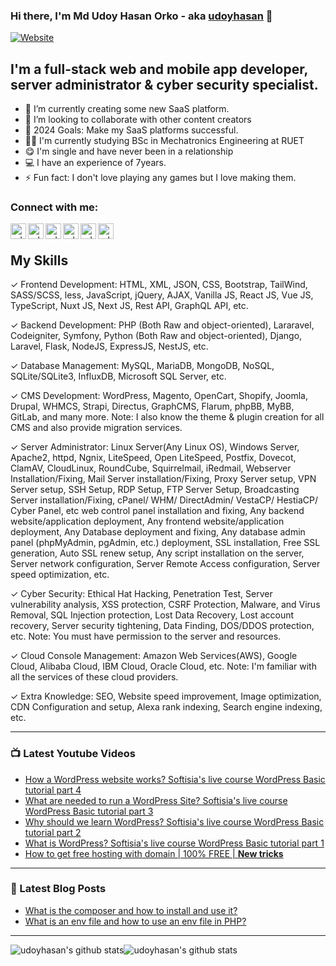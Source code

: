 ### Hi there, I'm Md Udoy Hasan Orko - aka [udoyhasan][website] 👋

[![Website](https://img.shields.io/website?label=udoyhasan.com&style=for-the-badge&url=https%3A%2F%2Fudoyhasan.com)](https://udoyhasan.com)
<!-- [![Twitter Follow](https://img.shields.io/twitter/follow/udoyhasanorko?color=1DA1F2&logo=twitter&style=for-the-badge)](https://twitter.com/intent/follow?original_referer=https%3A%2F%2Fgithub.com%2Fudoyhasan&screen_name=udoyhasanorko) -->

## I'm a full-stack web and mobile app developer, server administrator & cyber security specialist.

- 🌱 I’m currently creating some new SaaS platform.
- 👯 I’m looking to collaborate with other content creators
- 🥅 2024 Goals: Make my SaaS platforms successful.
- 👨‍🎓 I'm currently studying BSc in Mechatronics Engineering at RUET
- 😋 I'm single and have never been in a relationship
- ‍💻 I have an experience of 7years.
- ⚡ Fun fact: I don't love playing any games but I love making them.

### Connect with me:

[<img align="left" alt="udoyhasan.com" height="25px" src="https://raw.githubusercontent.com/udoyhasan/udoyhasan/main/social/web.png" />][website]
[<img align="left" alt="udoyhasan | Facebook" height="25px" src="https://raw.githubusercontent.com/udoyhasan/udoyhasan/main/social/facebook.png" />][facebook]
[<img align="left" alt="udoyhasan | YouTube" height="25px" src="https://raw.githubusercontent.com/udoyhasan/udoyhasan/main/social/youtube.png" />][youtube]
[<img align="left" alt="udoyhasan | Twitter" height="25px" src="https://raw.githubusercontent.com/udoyhasan/udoyhasan/main/social/twitter.png" />][twitter]
[<img align="left" alt="udoyhasan | LinkedIn" height="25px" src="https://raw.githubusercontent.com/udoyhasan/udoyhasan/main/social/linkedin.png" />][linkedin]
[<img align="left" alt="udoyhasan | Instagram" height="25px" src="https://raw.githubusercontent.com/udoyhasan/udoyhasan/main/social/instagram.png" />][instagram]

<br />

## My Skills
✓ Frontend Development:
HTML, XML, JSON, CSS, Bootstrap, TailWind, SASS/SCSS, less, JavaScript, jQuery, AJAX, Vanilla JS, React JS, Vue JS, TypeScript, Nuxt JS, Next JS, Rest API, GraphQL API, etc.

✓ Backend Development:
PHP (Both Raw and object-oriented), Lararavel, Codeigniter, Symfony, Python (Both Raw and object-oriented), Django, Laravel, Flask, NodeJS, ExpressJS, NestJS, etc.

✓ Database Management:
MySQL, MariaDB, MongoDB, NoSQL, SQLite/SQLite3, InfluxDB, Microsoft SQL Server, etc.

✓ CMS Development:
WordPress, Magento, OpenCart, Shopify, Joomla, Drupal, WHMCS, Strapi, Directus, GraphCMS, Flarum, phpBB, MyBB, GitLab, and many more.
Note: I also know the theme & plugin creation for all CMS and also provide migration services.

✓ Server Administrator:
Linux Server(Any Linux OS), Windows Server, Apache2, httpd, Ngnix, LiteSpeed, Open LiteSpeed, Postfix, Dovecot, ClamAV, CloudLinux, RoundCube, Squirrelmail, iRedmail, Webserver Installation/Fixing, Mail Server installation/Fixing, Proxy Server setup, VPN Server setup, SSH Setup, RDP Setup, FTP Server Setup, Broadcasting Server installation/Fixing, cPanel/ WHM/ DirectAdmin/ VestaCP/ HestiaCP/ Cyber Panel, etc web control panel installation and fixing, Any backend website/application deployment, Any frontend website/application deployment, Any Database deployment and fixing, Any database admin panel (phpMyAdmin, pgAdmin, etc.) deployment, SSL installation, Free SSL generation, Auto SSL renew setup, Any script installation on the server, Server network configuration, Server Remote Access configuration, Server speed optimization, etc.

✓ Cyber Security:
Ethical Hat Hacking, Penetration Test, Server vulnerability analysis, XSS protection, CSRF Protection, Malware, and Virus Removal, SQL Injection protection, Lost Data Recovery, Lost account recovery, Server security tightening, Data Finding, DOS/DDOS protection, etc.
Note: You must have permission to the server and resources.

✓ Cloud Console Management:
Amazon Web Services(AWS), Google Cloud, Alibaba Cloud, IBM Cloud, Oracle Cloud, etc.
Note: I'm familiar with all the services of these cloud providers.

✓ Extra Knowledge:
SEO, Website speed improvement, Image optimization, CDN Configuration and setup, Alexa rank indexing, Search engine indexing, etc.


<!-- ### Languages and Tools: -->

<!-- [<img align="left" alt="HTML5" height="30px" src="https://raw.githubusercontent.com/udoyhasan/udoyhasan/main/icons/html.png" />][null-link]
[<img align="left" alt="Mark Down" height="30px" src="https://raw.githubusercontent.com/udoyhasan/udoyhasan/main/icons/md.png" />][null-link]
[<img align="left" alt="CSS3" height="30px" src="https://raw.githubusercontent.com/udoyhasan/udoyhasan/main/icons/css.png" />][null-link]
[<img align="left" alt="Sass" height="30px" src="https://raw.githubusercontent.com/udoyhasan/udoyhasan/main/icons/sass.png" />][null-link]
[<img align="left" alt="Less" height="30px" src="https://raw.githubusercontent.com/udoyhasan/udoyhasan/main/icons/less.png" />][null-link]
[<img align="left" alt="Bootstrap" height="30px" src="https://raw.githubusercontent.com/udoyhasan/udoyhasan/main/icons/bootstrap.png" />][null-link]
[<img align="left" alt="JavaScript" height="30px" src="https://raw.githubusercontent.com/udoyhasan/udoyhasan/main/icons/js.png" />][null-link]
[<img align="left" alt="jquery" height="30px" src="https://raw.githubusercontent.com/udoyhasan/udoyhasan/main/icons/jquery.png" />][null-link]
[<img align="left" alt="JSON" height="30px" src="https://raw.githubusercontent.com/udoyhasan/udoyhasan/main/icons/json.png" />][null-link]
[<img align="left" alt="MySQL" height="30px" src="https://raw.githubusercontent.com/udoyhasan/udoyhasan/main/icons/mysql.png" />][null-link]
[<img align="left" alt="MariaDB" height="30px" src="https://raw.githubusercontent.com/udoyhasan/udoyhasan/main/icons/mariadb.png" />][null-link]
[<img align="left" alt="Postgresql " height="30px" src="https://raw.githubusercontent.com/udoyhasan/udoyhasan/main/icons/pgsql.png" />][null-link]
[<img align="left" alt="MongoDB" height="30px" src="https://raw.githubusercontent.com/udoyhasan/udoyhasan/main/icons/mongodb.png" />][null-link]
[<img align="left" alt="Sql lite" height="30px" src="https://raw.githubusercontent.com/udoyhasan/udoyhasan/main/icons/sqllite.png" />][null-link]
[<img align="left" alt="PHP" height="30px" src="https://raw.githubusercontent.com/udoyhasan/udoyhasan/main/icons/php.png" />][null-link]
[<img align="left" alt="WordPress" height="30px" src="https://raw.githubusercontent.com/udoyhasan/udoyhasan/main/icons/wp.png" />][null-link]
[<img align="left" alt="laravel" height="30px" src="https://raw.githubusercontent.com/udoyhasan/udoyhasan/main/icons/laravel.png" />][null-link]
[<img align="left" alt="Python" height="30px" src="https://raw.githubusercontent.com/udoyhasan/udoyhasan/main/icons/py.png" />][null-link]
[<img align="left" alt="Django" height="30px" src="https://raw.githubusercontent.com/udoyhasan/udoyhasan/main/icons/django.png" />][null-link]
[<img align="left" alt="C Programming" height="30px" src="https://raw.githubusercontent.com/udoyhasan/udoyhasan/main/icons/c-lang.png" />][null-link]
[<img align="left" alt="Koylin" height="30px" src="https://raw.githubusercontent.com/udoyhasan/udoyhasan/main/icons/kotlin.png" />][null-link]
[<img align="left" alt="Android Studio" height="30px" src="https://raw.githubusercontent.com/udoyhasan/udoyhasan/main/icons/androidstudio.png" />][null-link]
[<img align="left" alt="Windows" height="30px" src="https://raw.githubusercontent.com/udoyhasan/udoyhasan/main/icons/windows.png" />][null-link]
[<img align="left" alt="Linux" height="30px" src="https://raw.githubusercontent.com/udoyhasan/udoyhasan/main/icons/linux.png" />][null-link]
[<img align="left" alt="Android" height="30px" src="https://raw.githubusercontent.com/udoyhasan/udoyhasan/main/icons/android.png" />][null-link]
[<img align="left" alt="Terminal" height="30px" src="https://raw.githubusercontent.com/udoyhasan/udoyhasan/main/icons/terminal.png" />][null-link]
[<img align="left" alt="VS Code" height="30px" src="https://raw.githubusercontent.com/udoyhasan/udoyhasan/main/icons/vscode.png" />][null-link]
[<img align="left" alt="git" height="30px" src="https://raw.githubusercontent.com/udoyhasan/udoyhasan/main/icons/git.png" />][null-link] -->
<!-- <br/>
<br/>
<br/>
<br/>
<br/>
<br/>
<br/>
<br/>
<br/>
<br/> -->

---

### 📺 Latest Youtube Videos

<!-- YOUTUBE:START -->
- [How a WordPress website works? Softisia&#39;s live course WordPress Basic tutorial part 4](https://www.youtube.com/watch?v=_mO1BOzObNY)
- [What are needed to run a WordPress Site? Softisia&#39;s live course WordPress Basic tutorial part 3](https://www.youtube.com/watch?v=NpGRGnAKjsA)
- [Why should we learn WordPress? Softisia&#39;s live course WordPress Basic tutorial part 2](https://www.youtube.com/watch?v=5jOTQmx-b8U)
- [What is WordPress? Softisia&#39;s live course WordPress Basic tutorial part 1](https://www.youtube.com/watch?v=xr4Wihz_tv0)
- [How to get free hosting with domain | 100% FREE | **New tricks**](https://www.youtube.com/watch?v=9IJ4qDq31kM)
<!-- YOUTUBE:END -->

---

### 📕 Latest Blog Posts

<!-- BLOG-POST-LIST:START -->
- [What is the composer and how to install and use it?](https://rootlearner.com/@udoyhasan/what-is-the-composer-and-how-to-install-and-use-it/)
- [What is an env file and how to use an env file in PHP?](https://rootlearner.com/@udoyhasan/what-is-env-file-and-how-to-use-env-file-in-php/)
<!-- BLOG-POST-LIST:END -->

---

<!--img aligh="left" alt="udoyhasan's github stats" src="https://github-readme-stats.vercel.app/api?username=udoyhasan"-->
<div style="display:flex; max-width:100%;">
<img aligh="" alt="udoyhasan's github stats" src="https://github-readme-stats.vercel.app/api?username=udoyhasan&theme=dracula&show_icons=true&hide_border=true&count_private=true">
<img aligh="" alt="udoyhasan's github stats" src="https://github-readme-streak-stats.herokuapp.com/?user=udoyhasan&theme=dracula&hide_border=true">
</div>

[website]: https://udoyhasan.com
[facebook]: https://facebook.com/programmerudoyhasan
[twitter]: https://twitter.com/udoyhasanorko
[youtube]: https://www.youtube.com/channel/UC_o3M0a79cMucJjaNlalnqQ
[instagram]: https://instagram.com/udoyhasanorko
[linkedin]: https://linkedin.com/in/udoyhasan
[null-link]: #
